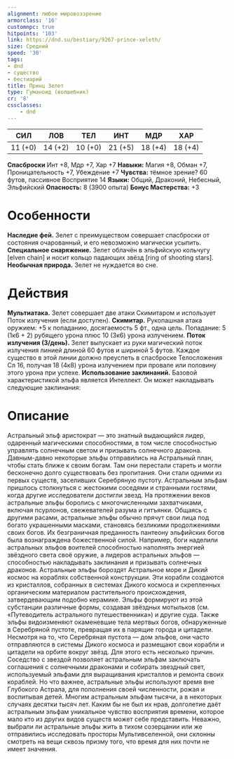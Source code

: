 ```yaml
---
alignment: любое мировоззрение
armorclass: '16'
customnpc: true
hitpoints: '103'
link: https://dnd.su/bestiary/9267-prince-xeleth/
size: Средний
speed: '30'
tags:
- dnd
- существо
- бестиарий
title: Принц Зелет
type: Гуманоид (волшебник)
cr: '8'
cssclasses:
    - dnd
---
```



| СИЛ | ЛОВ | ТЕЛ | ИНТ | МДР | ХАР |
|---|---|---|---|---|---|
| 11 (+0) | 14 (+2) | 10 (+0) | 21 (+5) | 18 (+4) | 18 (+4) |
**Спасброски** Инт +8, Мдр +7, Хар +7
**Навыки:** Магия +8, Обман +7, Проницательность +7, Убеждение +7
**Чувства:** тёмное зрение? 60 футов, пассивное Восприятие 14
**Языки:** Общий, Драконий, Небесный, Эльфийский
**Опасность:** 8 (3900 опыта)
**Бонус Мастерства:** +3


# Особенности
**Наследие фей.** Зелет с преимуществом совершает спасброски от состояния очарованный, и его невозможно магически усыпить.
**Специальное снаряжение.** Зелет облачён в эльфийскую кольчугу [elven chain] и носит кольцо падающих звёзд [ring of shooting stars].
**Необычная природа.** Зелет не нуждается во сне.


# Действия
**Мультиатака.** Зелет совершает две атаки Скимитаром и использует Поток излучения (если доступен).
**Скимитар.** Рукопашная атака оружием: +5 к попаданию, досягаемость 5 фт., одна цель. Попадание: 5 (1к6 + 2) рубящего урона плюс 10 (3к6) урона излучением.
**Поток излучения (3/день).** Зелет выпускает из руки магический поток излучения линией длиной 60 футов и шириной 5 футов. Каждое существо в этой линии должно преуспеть в спасброске Телосложения Сл 16, получая 18 (4к8) урона излучением при провале или половину этого урона при успехе.
**Использование заклинаний.** Базовой характеристикой эльфа является Интеллект. Он может накладывать следующие заклинания:


# Описание
Астральный эльф аристократ — это знатный выдающийся лидер, одаренный магическими способностями, в том числе способностью управлять солнечным светом и призывать солнечного дракона.    Давным-давно некоторые эльфы отправились на Астральный план, чтобы стать ближе к своим богам. Там они перестали стареть и могли бесконечно долго существовать без пропитания.      Они стали одними из первых существ, заселивших Серебряную пустоту. Астральным эльфам пришлось столкнуться с жестокими соседями и странными гостями, когда другие исследователи достигли звезд. На протяжении веков астральные эльфы боролись с многочисленными захватчиками, включая псурлонов, свежевателей разума и гитъянки. Общаясь с другими расами, астральные эльфы обычно прячут свои лица под богато украшенными масками, становясь безликими продолжениями своих богов. Их безграничная преданность пантеону эльфийских богов была вознаграждена божественной силой. Например, боги наделили астральных эльфов воителей способностью наполнять энергией звёздного света своё оружие, а лидеров астральных эльфов — способностью накладывать заклинания и призывать солнечных драконов. Астральные эльфы бороздят Астральное море и Дикий космос на кораблях собственной конструкции. Эти корабли создаются из кристаллов, собранных в системах Дикого космоса и скрепленных органическим материалом растительного происхождения, затвердевающим подобно керамике. Эльфы формируют из этой субстанции различные формы, создавая звёздных мотыльков (см. «Путеводитель астрального путешественника») и другие суда. Также эльфы видоизменяют окаменевшие тела мертвых богов, обнаруженные в Серебряной пустоте, превращая их в парящие города и цитадели. Несмотря на то, что Серебряная пустота — дом эльфов, они часто отправляются в системы Дикого космоса и размещают свои корабли и цитадели на орбите вокруг звёзд. Для этого есть несколько причин. Соседство с звездой позволяет астральным эльфам заключать соглашения с солнечными драконами и собирать звездный свет, используемый эльфами для выращивания кристаллов и ремонта своих кораблей. Но что важнее, астральные эльфы используют время вне Глубокого Астрала, для пополнения своей численности, рожая и воспитывая детей. Многим астральным эльфам тысячи, а в некоторых случаях десятки тысяч лет. Каким бы не был их нрав, долголетие даёт астральным эльфам уникальное чувство восприятия времени, которое мало кто из других видов существ может себе представить. Неважно, выбрали ли астральные эльфы жить в тихом созерцании или же отправились исследовать просторы Мультивселенной, они склонны смотреть на вещи сквозь призму того, что время для них почти не имеет значения.